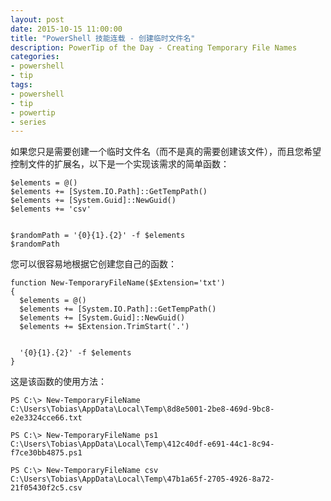 ```yaml
---
layout: post
date: 2015-10-15 11:00:00
title: "PowerShell 技能连载 - 创建临时文件名"
description: PowerTip of the Day - Creating Temporary File Names
categories:
- powershell
- tip
tags:
- powershell
- tip
- powertip
- series
---
```

如果您只是需要创建一个临时文件名（而不是真的需要创建该文件），而且您希望控制文件的扩展名，以下是一个实现该需求的简单函数：

    $elements = @()
    $elements += [System.IO.Path]::GetTempPath()
    $elements += [System.Guid]::NewGuid()
    $elements += 'csv'


    $randomPath = '{0}{1}.{2}' -f $elements
    $randomPath

您可以很容易地根据它创建您自己的函数：

    function New-TemporaryFileName($Extension='txt')
    {
      $elements = @()
      $elements += [System.IO.Path]::GetTempPath()
      $elements += [System.Guid]::NewGuid()
      $elements += $Extension.TrimStart('.')


      '{0}{1}.{2}' -f $elements
    }

这是该函数的使用方法：

    PS C:\> New-TemporaryFileName
    C:\Users\Tobias\AppData\Local\Temp\8d8e5001-2be8-469d-9bc8-e2e3324cce66.txt

    PS C:\> New-TemporaryFileName ps1
    C:\Users\Tobias\AppData\Local\Temp\412c40df-e691-44c1-8c94-f7ce30bb4875.ps1

    PS C:\> New-TemporaryFileName csv
    C:\Users\Tobias\AppData\Local\Temp\47b1a65f-2705-4926-8a72-21f05430f2c5.csv

<!--本文国际来源：[Creating Temporary File Names](http://community.idera.com/powershell/powertips/b/tips/posts/creating-temporary-filenames)-->
